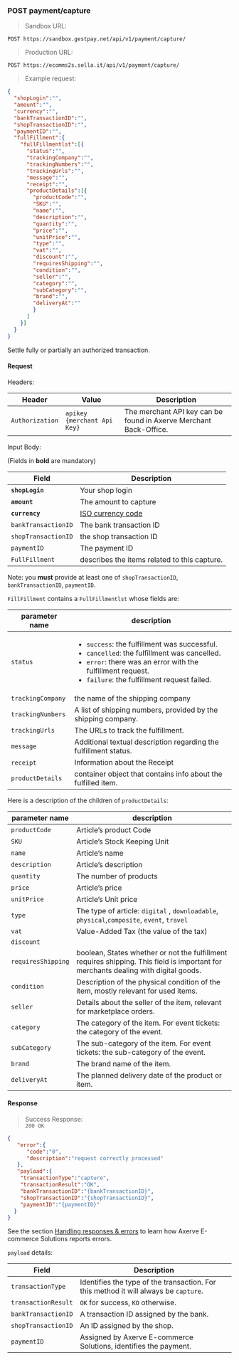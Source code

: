 ### POST payment/capture


> Sandbox URL:

```
POST https://sandbox.gestpay.net/api/v1/payment/capture/
```


> Production URL: 

```
POST https://ecomms2s.sella.it/api/v1/payment/capture/
```


> Example request: 

```json
{
  "shopLogin":"",
  "amount":"",
  "currency":"",
  "bankTransactionID":"",
  "shopTransactionID":"",
  "paymentID":"",
  "fullFillment":{
    "fullFillmentlst":[{
      "status":"",
      "trackingCompany":"",
      "trackingNumbers":"",
      "trackingUrls":"",
      "message":"",
      "receipt":"",
      "productDetails":[{
        "productCode":"",
        "SKU":"",
        "name":"",
        "description":"",
        "quantity":"",
        "price":"",
        "unitPrice":"",
        "type":"",
        "vat":"",
        "discount":"",
        "requiresShipping":"",
        "condition":"",
        "seller":"",
        "category":"",
        "subCategory":"",
        "brand":"",
        "deliveryAt":""
        }
      ]
    }]
  }
}
```

Settle fully or partially an authorized transaction.

#### Request 

Headers: 

| Header          | Value                         | Description                                                        |
| --------------- | ----------------------------- | ------------------------------------------------------------------ |
| `Authorization` | `apikey {merchant Api Key}` | The merchant API key can be found in Axerve Merchant Back-Office. |

Input Body: 

(Fields in **bold** are mandatory)

| Field               | Description             
| ------------------- | ----------------------- 
| **`shopLogin`**         | Your shop login         
| **`amount`**            | The amount to capture
| **`currency`**          | [ISO currency code](#currency-codes)
| `bankTransactionID` | The bank transaction ID 
| `shopTransactionID` | the shop transaction ID 
| `paymentID`         | The payment ID 
| `FullFillment`      | describes the items related to this capture. 

Note: you **must** provide at least one of `shopTransactionID`, `bankTransactionID`, `paymentID`.

`FillFillment` contains a `FullFillmentlst` whose fields are: 

| parameter name | description |  
| -------------- | ----------- | 
| `status` | <ul><li>`success`: the fulfillment was successful.</li><li>`cancelled`: the fulfillment was cancelled.</li><li>`error`: there was an error with the fulfillment request.</li><li>`failure`: the fulfillment request failed.</li></ul>
| `trackingCompany` | the name of the shipping company 
| `trackingNumbers` | A list of shipping numbers, provided by the shipping company.
| `trackingUrls` | The URLs to track the fulfillment.
| `message` | Additional textual description regarding the fulfillment status.
| `receipt` | Information about the Receipt
| `productDetails` | container object that contains info about the fulfilled item. 

Here is a description of the children of `productDetails`: 

| parameter name | description |  
| -------------- | ----------- | 
| `productCode` | Article’s product Code
| `SKU` | Article’s Stock Keeping Unit
| `name` | Article’s name 
| `description` | Article’s description
| `quantity` | The number of products 
| `price` | Article’s price
| `unitPrice` | Article’s Unit price
| `type` | The type of article: `digital` , `downloadable`,  `physical`,`composite`, `event`, `travel`
| `vat` | Value-Added Tax (the value of the tax)
| `discount` | 
| `requiresShipping` | boolean, States whether or not the fulfillment requires shipping. This field is important for merchants dealing with digital goods.
| `condition` | Description of the physical condition of the item, mostly relevant for used items.
| `seller` | Details about the seller of the item, relevant for marketplace orders.
| `category` | The category of the item. For event tickets: the category of the event.
| `subCategory` | The sub-category of the item. For event tickets: the sub-category of the event.
| `brand` | The brand name of the item.
| `deliveryAt` | The planned delivery date of the product or item.

#### Response 

> Success Response:<br>
> `200 OK`

```json
{
   "error":{  
      "code":"0",
      "description":"request correctly processed"
   },
   "payload":{
    "transactionType":"capture",
    "transactionResult":"OK",
    "bankTransactionID":"{bankTransactionID}",
    "shopTransactionID":"{shopTransactionID}",
    "paymentID":"{paymentID}"
  }
}
```


See the section [Handling responses & errors](#handling-responses-amp-errors) to learn how Axerve E-commerce Solutions reports errors.



`payload` details:

| Field | Description | 
| ----- | ----------- | 
| `transactionType`   | Identifies the type of the transaction. For this method it will always be `capture`.
| `transactionResult` | `OK` for success, `KO` otherwise. 
| `bankTransactionID` | A transaction ID assigned by the bank.                                                           
| `shopTransactionID` | An ID assigned by the shop.       
| `paymentID`         | Assigned by Axerve E-commerce Solutions, identifies the payment.                                                                